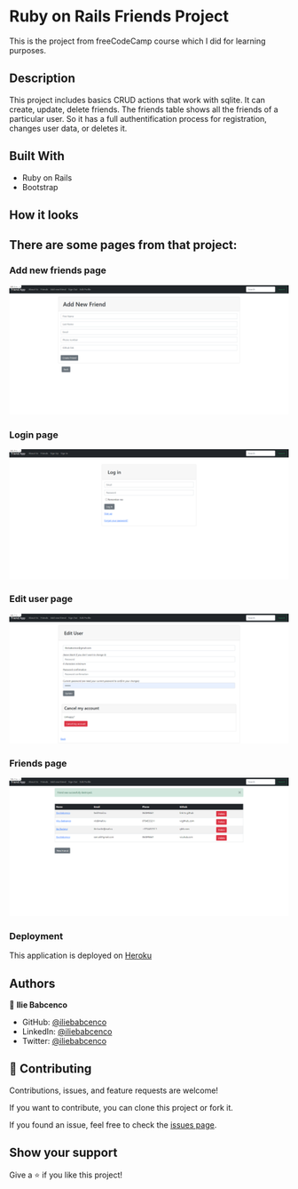 # Ruby on Rails Friends Project

This is the project from freeCodeCamp course which I did for learning purposes.

## Description

This project includes basics CRUD actions that work with sqlite. It can create, update, delete friends. The friends table shows all the friends of a particular user.
So it has a full authentification process for registration, changes user data, or deletes it.

## Built With

- Ruby on Rails
- Bootstrap

## How it looks

## There are some pages from that project:

### Add new friends page

![](app/assets/images/1.png)

### Login page

![](app/assets/images/2.png)

### Edit user page

![](app/assets/images/3.png)

### Friends page

![](app/assets/images/4.png)

### Deployment

This application is deployed on [Heroku](https://www.heroku.com/)

## Authors

👤 **Ilie Babcenco**

- GitHub: [@iliebabcenco](https://github.com/iliebabcenco)
- LinkedIn: [@iliebabcenco](https://www.linkedin.com/in/ilie-babcenco-72459a1b1/)
- Twitter: [@iliebabcenco](https://twitter.com/BabcencoIlie)

## 🤝 Contributing

Contributions, issues, and feature requests are welcome!

If you want to contribute, you can clone this project or fork it.

If you found an issue, feel free to check the [issues page](https://github.com/iliebabcenco/friends-railsapp/issues).

## Show your support

Give a ⭐️ if you like this project!
